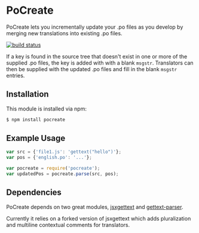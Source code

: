 # PoCreate

PoCreate lets you incrementally update your .po files as you develop by merging
new translations into existing .po files.

[![build status](https://secure.travis-ci.org/plemarquand/pocreate.png)](http://travis-ci.org/plemarquand/pocreate)

If a key is found in the source tree that doesn't exist in one or more of the supplied .po files, the key is added with
with a blank `msgstr`. Translators can then be supplied with the updated .po files and fill in the blank `msgstr` entries.

## Installation

This module is installed via npm:

``` bash
$ npm install pocreate
```

## Example Usage

``` js
var src = {'file1.js': 'gettext("hello")'};
var pos = {'english.po': '...'};

var pocreate = require('pocreate');
var updatedPos = pocreate.parse(src, pos);
```

## Dependencies

PoCreate depends on two great modules, [jsxgettext](https://github.com/plemarquand/jsxgettext) and
[gettext-parser](https://github.com/andris9/gettext-parser).

Currently it relies on a forked version of jsxgettext which adds pluralization and multiline contextual comments for
translators.
